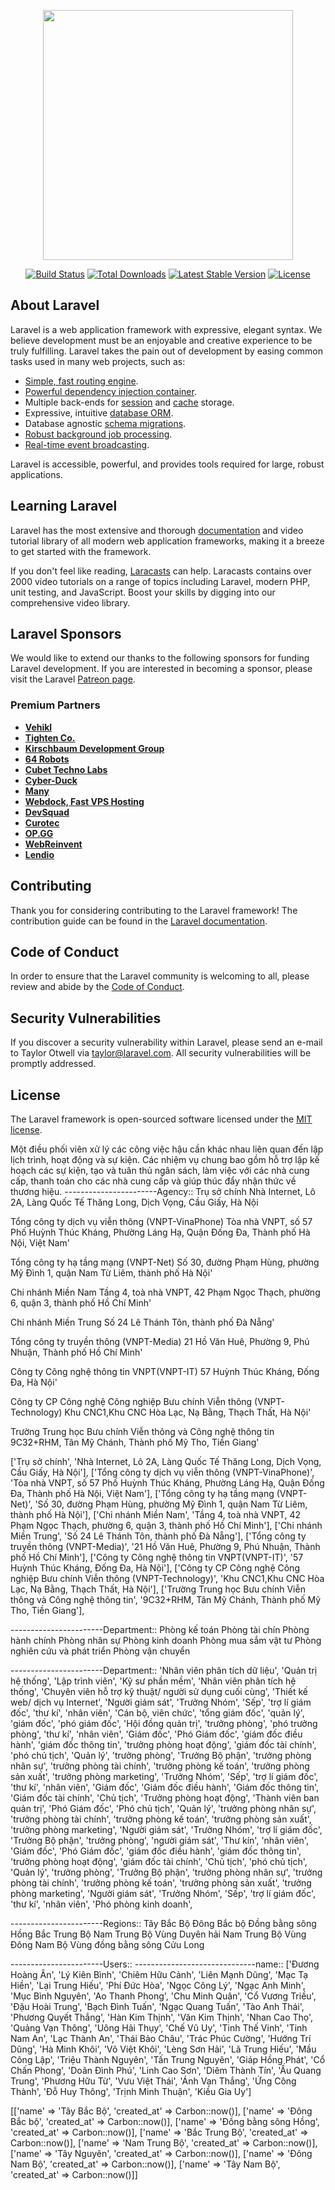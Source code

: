 <p align="center"><a href="https://laravel.com" target="_blank"><img src="https://raw.githubusercontent.com/laravel/art/master/logo-lockup/5%20SVG/2%20CMYK/1%20Full%20Color/laravel-logolockup-cmyk-red.svg" width="400"></a></p>

<p align="center">
<a href="https://travis-ci.org/laravel/framework"><img src="https://travis-ci.org/laravel/framework.svg" alt="Build Status"></a>
<a href="https://packagist.org/packages/laravel/framework"><img src="https://img.shields.io/packagist/dt/laravel/framework" alt="Total Downloads"></a>
<a href="https://packagist.org/packages/laravel/framework"><img src="https://img.shields.io/packagist/v/laravel/framework" alt="Latest Stable Version"></a>
<a href="https://packagist.org/packages/laravel/framework"><img src="https://img.shields.io/packagist/l/laravel/framework" alt="License"></a>
</p>

## About Laravel

Laravel is a web application framework with expressive, elegant syntax. We believe development must be an enjoyable and creative experience to be truly fulfilling. Laravel takes the pain out of development by easing common tasks used in many web projects, such as:

-   [Simple, fast routing engine](https://laravel.com/docs/routing).
-   [Powerful dependency injection container](https://laravel.com/docs/container).
-   Multiple back-ends for [session](https://laravel.com/docs/session) and [cache](https://laravel.com/docs/cache) storage.
-   Expressive, intuitive [database ORM](https://laravel.com/docs/eloquent).
-   Database agnostic [schema migrations](https://laravel.com/docs/migrations).
-   [Robust background job processing](https://laravel.com/docs/queues).
-   [Real-time event broadcasting](https://laravel.com/docs/broadcasting).

Laravel is accessible, powerful, and provides tools required for large, robust applications.

## Learning Laravel

Laravel has the most extensive and thorough [documentation](https://laravel.com/docs) and video tutorial library of all modern web application frameworks, making it a breeze to get started with the framework.

If you don't feel like reading, [Laracasts](https://laracasts.com) can help. Laracasts contains over 2000 video tutorials on a range of topics including Laravel, modern PHP, unit testing, and JavaScript. Boost your skills by digging into our comprehensive video library.

## Laravel Sponsors

We would like to extend our thanks to the following sponsors for funding Laravel development. If you are interested in becoming a sponsor, please visit the Laravel [Patreon page](https://patreon.com/taylorotwell).

### Premium Partners

-   **[Vehikl](https://vehikl.com/)**
-   **[Tighten Co.](https://tighten.co)**
-   **[Kirschbaum Development Group](https://kirschbaumdevelopment.com)**
-   **[64 Robots](https://64robots.com)**
-   **[Cubet Techno Labs](https://cubettech.com)**
-   **[Cyber-Duck](https://cyber-duck.co.uk)**
-   **[Many](https://www.many.co.uk)**
-   **[Webdock, Fast VPS Hosting](https://www.webdock.io/en)**
-   **[DevSquad](https://devsquad.com)**
-   **[Curotec](https://www.curotec.com/services/technologies/laravel/)**
-   **[OP.GG](https://op.gg)**
-   **[WebReinvent](https://webreinvent.com/?utm_source=laravel&utm_medium=github&utm_campaign=patreon-sponsors)**
-   **[Lendio](https://lendio.com)**

## Contributing

Thank you for considering contributing to the Laravel framework! The contribution guide can be found in the [Laravel documentation](https://laravel.com/docs/contributions).

## Code of Conduct

In order to ensure that the Laravel community is welcoming to all, please review and abide by the [Code of Conduct](https://laravel.com/docs/contributions#code-of-conduct).

## Security Vulnerabilities

If you discover a security vulnerability within Laravel, please send an e-mail to Taylor Otwell via [taylor@laravel.com](mailto:taylor@laravel.com). All security vulnerabilities will be promptly addressed.

## License

The Laravel framework is open-sourced software licensed under the [MIT license](https://opensource.org/licenses/MIT).

Một điều phối viên xử lý các công việc hậu cần khác nhau liên quan đến lập lịch trình, hoạt động và sự kiện. Các nhiệm vụ chung bao gồm hỗ trợ lập kế hoạch các sự kiện, tạo và tuân thủ ngân sách, làm việc với các nhà cung cấp, thanh toán cho các nhà cung cấp và giúp thúc đẩy nhận thức về thương hiệu.
-----------------------Agency::
Trụ sở chính
Nhà Internet, Lô 2A, Làng Quốc Tế Thăng Long, Dịch Vọng, Cầu Giấy, Hà Nội

Tổng công ty dịch vụ viễn thông (VNPT-VinaPhone)
Tòa nhà VNPT, số 57 Phố Huỳnh Thúc Kháng, Phường Láng Hạ, Quận Đống Đa, Thành phố Hà Nội, Việt Nam'

Tổng công ty hạ tầng mạng (VNPT-Net)
Số 30, đường Phạm Hùng, phường Mỹ Đình 1, quận Nam Từ Liêm, thành phố Hà Nội'

Chi nhánh Miền Nam
Tầng 4, toà nhà VNPT, 42 Phạm Ngọc Thạch, phường 6, quận 3, thành phố Hồ Chí Minh'

Chi nhánh Miền Trung
Số 24 Lê Thánh Tôn, thành phố Đà Nẵng'

Tổng công ty truyền thông (VNPT-Media)
21 Hồ Văn Huê, Phường 9, Phú Nhuận, Thành phố Hồ Chí Minh'

Công ty Công nghệ thông tin VNPT(VNPT-IT)
57 Huỳnh Thúc Kháng, Đống Đa, Hà Nội'

Công ty CP Công nghệ Công nghiệp Bưu chính Viễn thông (VNPT-Technology)
Khu CNC1,Khu CNC Hòa Lạc, Nạ Bằng, Thạch Thất, Hà Nội'

Trường Trung học Bưu chính Viễn thông và Công nghệ thông tin
9C32+RHM, Tân Mỹ Chánh, Thành phố Mỹ Tho, Tiền Giang'

['Trụ sở chính',
'Nhà Internet, Lô 2A, Làng Quốc Tế Thăng Long, Dịch Vọng, Cầu Giấy, Hà Nội'],
['Tổng công ty dịch vụ viễn thông (VNPT-VinaPhone)',
'Tòa nhà VNPT, số 57 Phố Huỳnh Thúc Kháng, Phường Láng Hạ, Quận Đống Đa, Thành phố Hà Nội, Việt Nam'],
['Tổng công ty hạ tầng mạng (VNPT-Net)',
'Số 30, đường Phạm Hùng, phường Mỹ Đình 1, quận Nam Từ Liêm, thành phố Hà Nội'],
['Chi nhánh Miền Nam',
'Tầng 4, toà nhà VNPT, 42 Phạm Ngọc Thạch, phường 6, quận 3, thành phố Hồ Chí Minh'],
['Chi nhánh Miền Trung',
'Số 24 Lê Thánh Tôn, thành phố Đà Nẵng'],
['Tổng công ty truyền thông (VNPT-Media)',
'21 Hồ Văn Huê, Phường 9, Phú Nhuận, Thành phố Hồ Chí Minh'],
['Công ty Công nghệ thông tin VNPT(VNPT-IT)',
'57 Huỳnh Thúc Kháng, Đống Đa, Hà Nội'],
['Công ty CP Công nghệ Công nghiệp Bưu chính Viễn thông (VNPT-Technology)',
'Khu CNC1,Khu CNC Hòa Lạc, Nạ Bằng, Thạch Thất, Hà Nội'],
['Trường Trung học Bưu chính Viễn thông và Công nghệ thông tin',
'9C32+RHM, Tân Mỹ Chánh, Thành phố Mỹ Tho, Tiền Giang'],

-----------------------Department::
Phòng kế toán
Phòng tài chín
Phòng hành chính
Phòng nhân sự
Phòng kinh doanh
Phòng mua sắm vật tư
Phòng nghiên cứu và phát triển
Phòng vận chuyển

-----------------------Department::
'Nhân viên phân tích dữ liệu',
'Quản trị hệ thống',
'Lập trình viên',
'Kỹ sư phần mềm',
'Nhân viên phân tích hệ thống',
'Chuyên viên hỗ trợ kỹ thuật/ người sử dụng cuối cùng',
'Thiết kế web/ dịch vụ Internet',
'Người giám sát',
'Trưởng Nhóm',
'Sếp',
'trợ lí giám đốc',
'thư kí',
'nhân viên',
'Cán bộ, viên chức',
'tổng giám đốc',
'quản lý',
'giám đốc',
'phó giám đốc',
'Hội đồng quản trị',
'trưởng phòng',
'phó trưởng phòng',
'thư kí',
'nhân viên',
'Giám đốc',
'Phó Giám đốc',
'giám đốc điều hành',
'giám đốc thông tin',
'trưởng phòng hoạt động',
'giám đốc tài chính',
'phó chủ tịch',
'Quản lý',
'trưởng phòng',
'Trưởng Bộ phận',
'trưởng phòng nhân sự',
'trưởng phòng tài chính',
'trưởng phòng kế toán',
'trưởng phòng sản xuất',
'trưởng phòng marketing',
'Trưởng Nhóm',
'Sếp',
'trợ lí giám đốc',
'thư kí',
'nhân viên',
'Giám đốc',
'Giám đốc điều hành',
'Giám đốc thông tin',
'Giám đốc tài chính',
'Chủ tịch',
'Trưởng phòng hoạt động',
'Thành viên ban quản trị',
'Phó Giám đốc',
'Phó chủ tịch',
'Quản lý',
'trưởng phòng nhân sự',
'trưởng phòng tài chính',
'trưởng phòng kế toán',
'trưởng phòng sản xuất',
'trưởng phòng marketing',
'Người giám sát',
'Trưởng Nhóm',
'trợ lí giám đốc',
'Trưởng Bộ phận',
'trưởng phòng',
'người giám sát',
'Thư kín',
'nhân viên',
'Giám đốc',
'Phó Giám đốc',
'giám đốc điều hành',
'giám đốc thông tin',
'trưởng phòng hoạt động',
'giám đốc tài chính',
'Chủ tịch',
'phó chủ tịch',
'Quản lý',
'trưởng phòng',
'Trưởng Bộ phận',
'trưởng phòng nhân sự',
'trưởng phòng tài chính',
'trưởng phòng kế toán',
'trưởng phòng sản xuất',
'trưởng phòng marketing',
'Người giám sát',
'Trưởng Nhóm',
'Sếp',
'trợ lí giám đốc',
'thư kí',
'nhân viên',
'Phó phòng kinh doanh',

-----------------------Regions::
Tây Bắc Bộ
Đông Bắc bộ
Đồng bằng sông Hồng
Bắc Trung Bộ
Nam Trung Bộ
Vùng Duyên hải Nam Trung Bộ
Vùng Đông Nam Bộ
Vùng đồng bằng sông Cửu Long

-----------------------Users::
------------------------------name::
['Đương Hoàng Ân',
'Lý Kiên Bình',
'Chiêm Hữu Cảnh',
'Liên Mạnh Dũng',
'Mạc Tạ Hiền',
'Lại Trung Hiếu',
'Phí Ðức Hòa',
'Ngọc Công Lý',
'Ngạc Anh Minh',
'Mục Bình Nguyên',
'Ao Thanh Phong',
'Chu Minh Quân',
'Cổ Vương Triều',
'Đậu Hoài Trung',
'Bạch Ðình Tuấn',
'Ngạc Quang Tuấn',
'Tào Anh Thái',
'Phương Quyết Thắng',
'Hàn Kim Thịnh',
'Văn Kim Thịnh',
'Nhan Cao Thọ',
'Quảng Vạn Thông',
'Uông Hải Thụy',
'Chế Vũ Uy',
'Tinh Thế Vinh',
'Tinh Nam An',
'Lạc Thành An',
'Thái Bảo Châu',
'Trác Phúc Cường',
'Hướng Trí Dũng',
'Hà Minh Khôi',
'Võ Việt Khôi',
'Lèng Sơn Hải',
'Lã Trung Hiếu',
'Mầu Công Lập',
'Triệu Thành Nguyên',
'Tấn Trung Nguyên',
'Giáp Hồng Phát',
'Cổ Chấn Phong',
'Doãn Ðình Phú',
'Linh Cao Sơn',
'Diêm Thành Tín',
'Ấu Quang Trung',
'Phương Hữu Từ',
'Vưu Việt Thái',
'Ánh Vạn Thắng',
'Ứng Công Thành',
'Đỗ Huy Thông',
'Trịnh Minh Thuận',
'Kiều Gia Uy']

[['name' => 'Tây Bắc Bộ', 'created_at' => Carbon::now()],
['name' => 'Đông Bắc bộ', 'created_at' => Carbon::now()],
['name' => 'Đồng bằng sông Hồng', 'created_at' => Carbon::now()],
['name' => 'Bắc Trung Bộ', 'created_at' => Carbon::now()],
['name' => 'Nam Trung Bộ', 'created_at' => Carbon::now()],
['name' => 'Tây Nguyên', 'created_at' => Carbon::now()],
['name' => 'Đông Nam Bộ', 'created_at' => Carbon::now()],
['name' => 'Tây Nam Bộ', 'created_at' => Carbon::now()]]

